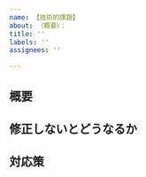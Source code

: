 ```yaml
---
name: 【技術的課題】
about: （概要）：
title: ''
labels: ''
assignees: ''

---
```


## 概要

## 修正しないとどうなるか

## 対応策
